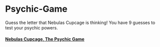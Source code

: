 # Psychic-Game
Guess the letter that Nebulas Cupcage is thinking! You have 9 guesses to test your psychic powers.
#### [Nebulas Cupcage, The Psychic Game](https://g-anico.github.io/Psychic-Game/)
